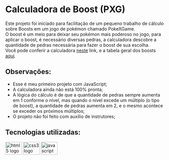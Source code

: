 # Calculadora de Boost (PXG)

Este projeto foi iniciado para facilitação de um pequeno trabalho de cálculo sobre Boosts em um jogo de pokémon chamado PokeXGame. <br/>
O boost é um meio para deixar seu pokémon mais poderoso no jogo, para aplicar o boost, é necessário diversas pedras, a calculadora descobre a quantidade de pedras necessária para fazer o boost de sua escolha. <br/>
Você pode conferir a calculadora <a href="https://paulobarone.github.io/boost-calculator/src/pages/">neste</a> link, e a tabela geral dos boosts <a href="https://wiki.pokexgames.com/index.php/Tabela_de_Boost">aqui</a>.

## Observações:
<ul>
  <li>Esse é meu primeiro projeto com JavaScript;</li>
  <li>A calculadora ainda não está 100% pronta;</li>
  <li>A lógica do cálculo é de que a quantidade de pedras sempre aumenta em 1 conforme o nível, mas quando o nível excede um múltiplo (o tipo de boost), a quantidade de pedras aumenta em 2, e o mesmo acontece se exceder os próximos múltiplos;</li>
  <li>O projeto não foi feito com auxílio de instrutores;</li>
</ul>

## Tecnologias utilizadas:
<div>
  <img src="https://cdn.jsdelivr.net/gh/devicons/devicon/icons/html5/html5-original.svg" width="52" height="40" alt="html5 logo"  />
  <img src="https://cdn.jsdelivr.net/gh/devicons/devicon/icons/css3/css3-original.svg" width="52" height="40" alt="css3 logo"  />
  <img src="https://cdn.jsdelivr.net/gh/devicons/devicon/icons/javascript/javascript-original.svg" width="52" height="40" alt="javascript logo"  />
</div>
